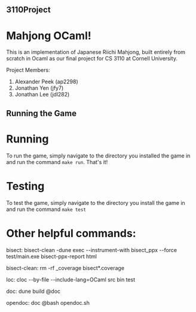 ## 3110Project

# Mahjong OCaml!

This is an implementation of Japanese Riichi Mahjong, built entirely from scratch in Ocaml as our final project for CS 3110 at Cornell University. 

Project Members:
1. Alexander Peek (ap2298)
2. Jonathan Yen (jfy7)
3. Jonathan Lee (jdl282)


## Running the Game

# Running
To run the game, simply navigate to the directory you installed the game in and run the command `make run`. That's it!

# Testing
To test the game, simply navigate to the directory you install the game in and run the command `make test`


# Other helpful commands:

bisect: bisect-clean
	-dune exec --instrument-with bisect_ppx --force test/main.exe
	bisect-ppx-report html

bisect-clean:
	rm -rf _coverage bisect*.coverage

loc:
	 cloc --by-file --include-lang=OCaml src bin test

doc:
	dune build @doc

opendoc: doc
	@bash opendoc.sh
